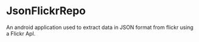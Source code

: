 # JsonFlickrRepo
An android application used to extract data in JSON format from flickr using a Flickr ApI.
